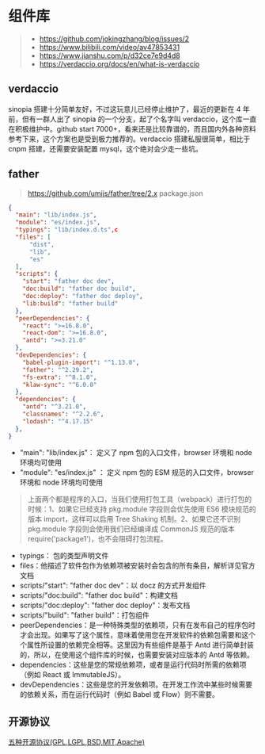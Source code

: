 # 组件库

> - https://github.com/jokingzhang/blog/issues/2
> - https://www.bilibili.com/video/av47853431
> - https://www.jianshu.com/p/d32ce7e9d4d8 
> - https://verdaccio.org/docs/en/what-is-verdaccio

## verdaccio

sinopia 搭建十分简单友好，不过这玩意儿已经停止维护了，最近的更新在 4 年前，但有一群人出了 sinopia 的一个分支，起了个名字叫 verdaccio，这个库一直在积极维护中。github start 7000+，看来还是比较靠谱的，而且国内外各种资料参考下来，这个方案也是受到极力推荐的。verdaccio 搭建私服很简单，相比于 cnpm 搭建，还需要安装配置 mysql，这个绝对会少走一些坑。

## father

> https://github.com/umijs/father/tree/2.x
package.json

```json
{
  "main": "lib/index.js",
  "module": "es/index.js",
  "typings": "lib/index.d.ts",c
  "files": [
      "dist",
      "lib",
      "es"
  ],
  "scripts": {
    "start": "father doc dev",
    "doc:build": "father doc build",
    "doc:deploy": "father doc deploy",
    "lib:build": "father build"
  },
  "peerDependencies": {
    "react": ">=16.8.0",
    "react-dom": ">=16.8.0",
    "antd": ">=3.21.0"
  },
  "devDependencies": {
    "babel-plugin-import": "^1.13.0",
    "father": "^2.29.2",
    "fs-extra": "^8.1.0",
    "klaw-sync": "^6.0.0"
  },
  "dependencies": {
    "antd": "^3.21.0",
    "classnames": "^2.2.6",
    "lodash": "^4.17.15"
  },
}
```

- "main": "lib/index.js"： 定义了 npm 包的入口文件，browser 环境和 node 环境均可使用
- "module": "es/index.js" ： 定义 npm 包的 ESM 规范的入口文件，browser 环境和 node 环境均可使用

> 上面两个都是程序的入口，当我们使用打包工具（webpack）进行打包的时候：1、如果它已经支持 pkg.module 字段则会优先使用 ES6 模块规范的版本 import，这样可以启用 Tree Shaking 机制。2、如果它还不识别 pkg.module 字段则会使用我们已经编译成 CommonJS 规范的版本 require('package1')，也不会阻碍打包流程。

- typings： 包的类型声明文件
- files：他描述了软件包作为依赖项被安装时会包含的所有条目，解析详见官方文档
- scripts/"start": "father doc dev"：以 docz 的方式开发组件
- scripts/"doc:build": "father doc build"：构建文档
- scripts/"doc:deploy": "father doc deploy"：发布文档
- scripts/"build": "father build"：打包组件
- peerDependencies：是一种特殊类型的依赖项，只有在发布自己的程序包时才会出现。如果写了这个属性，意味着使用您在开发软件的依赖包需要和这个个属性所设置的依赖完全相等。这里因为有些组件是基于 Antd 进行简单封装的，所以，在使用这个组件库的时候，也需要安装对应版本的 Antd 等依赖。
- dependencies：这些是您的常规依赖项，或者是运行代码时所需的依赖项（例如 React 或 ImmutableJS）。
- devDependencies：这些是您的开发依赖项。在开发工作流中某些时候需要的依赖关系，而在运行代码时（例如 Babel 或 Flow）则不需要。


## 开源协议
[五种开源协议(GPL,LGPL,BSD,MIT,Apache)](https://www.oschina.net/question/54100_9455)